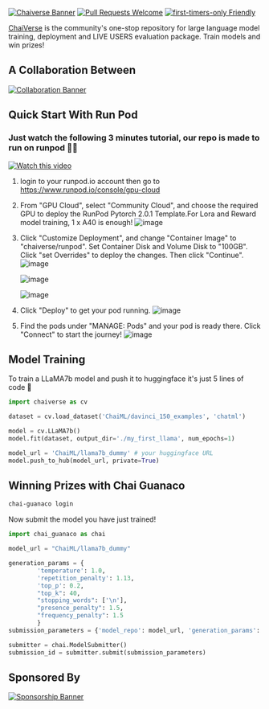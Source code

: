 [![Chaiverse Banner](https://imgur.com/vUn3OXJ.png)](https://www.chai-research.com/competition.html)
[![Pull Requests Welcome](https://img.shields.io/badge/PRs-welcome-brightgreen.svg?style=flat)](http://makeapullrequest.com)
[![first-timers-only Friendly](https://img.shields.io/badge/first--timers--only-friendly-blue.svg)](http://www.firsttimersonly.com/)

[ChaiVerse](https://www.chai-research.com/competition.html) is the community's one-stop repository for large language model training, deployment and LIVE USERS evaluation package. Train models and win prizes!

## A Collaboration Between
[![Collaboration Banner](https://imgur.com/8oJSWan.png)](https://github.com/OpenAccess-AI-Collective/axolotl)

## Quick Start With Run Pod
### Just watch the following 3 minutes tutorial, our repo is made to run on runpod 🚀🚀 
[![Watch this video](https://imgur.com/mBwiQby.png)](https://vimeo.com/858817518?share=copy)

1. login to your runpod.io account then go to https://www.runpod.io/console/gpu-cloud
2. From "GPU Cloud", select "Community Cloud", and choose the required GPU to deploy the RunPod Pytorch 2.0.1 Template.For Lora and Reward model training, 1 x A40 is enough!
        ![image](https://github.com/chai-research/chaiverse/assets/52447514/2bd5ff1b-1934-4188-8736-d229e9be74b4)
   
4. Click "Customize Deployment", and change "Container Image" to "chaiverse/runpod". Set Container Disk and Volume Disk to "100GB". Click "set Overrides" to deploy the changes. Then click "Continue".
        ![image](https://github.com/chai-research/chaiverse/assets/52447514/e9583b73-e915-48b4-8fd9-3bf90a856b88)

   ![image](https://github.com/chai-research/chaiverse/assets/52447514/42a6b709-7d85-4412-8ccb-9754b4b5101e)

   ![image](https://github.com/chai-research/chaiverse/assets/52447514/4df44e6d-a5e9-44e1-bfa0-c4bb986b8c71)

   
6. Click "Deploy" to get your pod running.
        ![image](https://github.com/chai-research/chaiverse/assets/52447514/c484780d-91e3-4bb9-9c93-bf9003a3a93d)
           
8. Find the pods under "MANAGE: Pods" and your pod is ready there. Click "Connect" to start the journey!
        ![image](https://github.com/chai-research/chaiverse/assets/52447514/d0d4bd4c-c95d-4bf3-9d89-b158956e8ed6)


## Model Training
To train a LLaMA7b model and push it to huggingface it's just 5 lines of code 🥳

```python
import chaiverse as cv

dataset = cv.load_dataset('ChaiML/davinci_150_examples', 'chatml')

model = cv.LLaMA7b()
model.fit(dataset, output_dir='./my_first_llama', num_epochs=1)

model_url = 'ChaiML/llama7b_dummy' # your huggingface URL
model.push_to_hub(model_url, private=True)
```

## Winning Prizes with Chai Guanaco
```sh
chai-guanaco login
```

Now submit the model you have just trained!

```python
import chai_guanaco as chai

model_url = "ChaiML/llama7b_dummy"

generation_params = {
        'temperature': 1.0,
        'repetition_penalty': 1.13,
        'top_p': 0.2,
        "top_k": 40,
        "stopping_words": ['\n'],
        "presence_penalty": 1.5,
        "frequency_penalty": 1.5
        }
submission_parameters = {'model_repo': model_url, 'generation_params': generation_params, 'model_name': 'my-awesome-llama'}

submitter = chai.ModelSubmitter()
submission_id = submitter.submit(submission_parameters)
```

## Sponsored By
[![Sponsorship Banner](https://imgur.com/yovi11c.png)](https://www.coreweave.com/)


